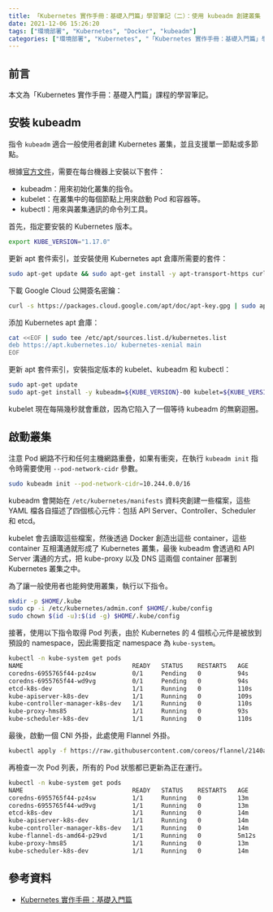 ```yaml
---
title: 「Kubernetes 實作手冊：基礎入門篇」學習筆記（二）：使用 kubeadm 創建叢集
date: 2021-12-06 15:26:20
tags: ["環境部署", "Kubernetes", "Docker", "kubeadm"]
categories: ["環境部署", "Kubernetes", "「Kubernetes 實作手冊：基礎入門篇」學習筆記"]
---
```


## 前言

本文為「Kubernetes 實作手冊：基礎入門篇」課程的學習筆記。

## 安裝 kubeadm

指令 `kubeadm` 適合一般使用者創建 Kubernetes 叢集，並且支援單一節點或多節點。

根據[官方文件](https://kubernetes.io/docs/setup/production-environment/tools/kubeadm/install-kubeadm/)，需要在每台機器上安裝以下套件：

- kubeadm：用來初始化叢集的指令。
- kubelet：在叢集中的每個節點上用來啟動 Pod 和容器等。
- kubectl：用來與叢集通訊的命令列工具。

首先，指定要安裝的 Kubernetes 版本。

```BASH
export KUBE_VERSION="1.17.0"
```

更新 apt 套件索引，並安裝使用 Kubernetes apt 倉庫所需要的套件：

```BASH
sudo apt-get update && sudo apt-get install -y apt-transport-https curl
```

下載 Google Cloud 公開簽名密鑰：

```BASH
curl -s https://packages.cloud.google.com/apt/doc/apt-key.gpg | sudo apt-key add -
```

添加 Kubernetes apt 倉庫：

```BASH
cat <<EOF | sudo tee /etc/apt/sources.list.d/kubernetes.list
deb https://apt.kubernetes.io/ kubernetes-xenial main
EOF
```

更新 apt 套件索引，安裝指定版本的 kubelet、kubeadm 和 kubectl：

```BASH
sudo apt-get update
sudo apt-get install -y kubeadm=${KUBE_VERSION}-00 kubelet=${KUBE_VERSION}-00 kubectl=${KUBE_VERSION}-00
```

kubelet 現在每隔幾秒就會重啟，因為它陷入了一個等待 kubeadm 的無窮迴圈。

## 啟動叢集

注意 Pod 網路不行和任何主機網路重疊，如果有衝突，在執行 `kubeadm init` 指令時需要使用 `--pod-network-cidr` 參數。

```BASH
sudo kubeadm init --pod-network-cidr=10.244.0.0/16
```

kubeadm 會開始在 `/etc/kubernetes/manifests` 資料夾創建一些檔案，這些 YAML 檔各自描述了四個核心元件：包括 API Server、Controller、Scheduler 和 etcd。

kubelet 會去讀取這些檔案，然後透過 Docker 創造出這些 container，這些 container 互相溝通就形成了 Kubernetes 叢集，最後 kubeadm 會透過和 API Server 溝通的方式，把 kube-proxy 以及 DNS 這兩個 container 部署到 Kubernetes 叢集之中。

為了讓一般使用者也能夠使用叢集，執行以下指令。

```BASH
mkdir -p $HOME/.kube
sudo cp -i /etc/kubernetes/admin.conf $HOME/.kube/config
sudo chown $(id -u):$(id -g) $HOME/.kube/config
```

接著，使用以下指令取得 Pod 列表，由於 Kubernetes 的 4 個核心元件是被放到預設的 namespace，因此需要指定 namespace 為 `kube-system`。

```BASH
kubectl -n kube-system get pods
NAME                              READY   STATUS    RESTARTS   AGE
coredns-6955765f44-pz4sw          0/1     Pending   0          94s
coredns-6955765f44-wd9vg          0/1     Pending   0          94s
etcd-k8s-dev                      1/1     Running   0          110s
kube-apiserver-k8s-dev            1/1     Running   0          109s
kube-controller-manager-k8s-dev   1/1     Running   0          110s
kube-proxy-hms85                  1/1     Running   0          93s
kube-scheduler-k8s-dev            1/1     Running   0          110s
```

最後，啟動一個 CNI 外掛，此處使用 Flannel 外掛。

```BASH
kubectl apply -f https://raw.githubusercontent.com/coreos/flannel/2140ac876ef134e0ed5af15c65e414cf26827915/Documentation/kube-flannel.yml
```

再檢查一次 Pod 列表，所有的 Pod 狀態都已更新為正在運行。

```BASH
kubectl -n kube-system get pods
NAME                              READY   STATUS    RESTARTS   AGE
coredns-6955765f44-pz4sw          1/1     Running   0          13m
coredns-6955765f44-wd9vg          1/1     Running   0          13m
etcd-k8s-dev                      1/1     Running   0          14m
kube-apiserver-k8s-dev            1/1     Running   0          14m
kube-controller-manager-k8s-dev   1/1     Running   0          14m
kube-flannel-ds-amd64-p29vd       1/1     Running   0          5m12s
kube-proxy-hms85                  1/1     Running   0          13m
kube-scheduler-k8s-dev            1/1     Running   0          14m
```

## 參考資料

- [Kubernetes 實作手冊：基礎入門篇](https://hiskio.com/courses/349/about)

